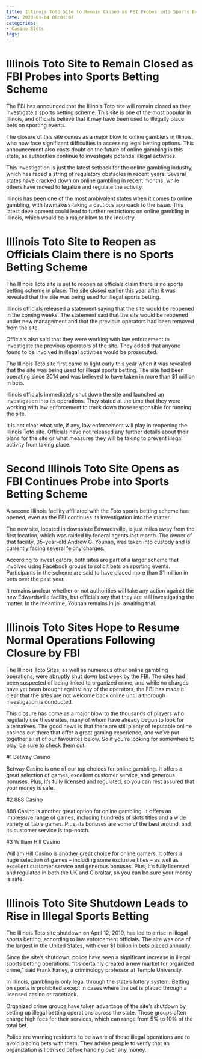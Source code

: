 ```yaml
---
title: Illinois Toto Site to Remain Closed as FBI Probes into Sports Betting Scheme
date: 2023-01-04 08:01:07
categories:
- Casino Slots
tags:
---
```



#  Illinois Toto Site to Remain Closed as FBI Probes into Sports Betting Scheme


The FBI has announced that the Illinois Toto site will remain closed as they investigate a sports betting scheme. This site is one of the most popular in Illinois, and officials believe that it may have been used to illegally place bets on sporting events.

The closure of this site comes as a major blow to online gamblers in Illinois, who now face significant difficulties in accessing legal betting options. This announcement also casts doubt on the future of online gambling in this state, as authorities continue to investigate potential illegal activities.

This investigation is just the latest setback for the online gambling industry, which has faced a string of regulatory obstacles in recent years. Several states have cracked down on online gambling in recent months, while others have moved to legalize and regulate the activity.

Illinois has been one of the most ambivalent states when it comes to online gambling, with lawmakers taking a cautious approach to the issue. This latest development could lead to further restrictions on online gambling in Illinois, which would be a major blow to the industry.

#  Illinois Toto Site to Reopen as Officials Claim there is no Sports Betting Scheme

The Illinois Toto site is set to reopen as officials claim there is no sports betting scheme in place. The site closed earlier this year after it was revealed that the site was being used for illegal sports betting.

Illinois officials released a statement saying that the site would be reopened in the coming weeks. The statement said that the site would be reopened under new management and that the previous operators had been removed from the site.

Officials also said that they were working with law enforcement to investigate the previous operators of the site. They added that anyone found to be involved in illegal activities would be prosecuted.

The Illinois Toto site first came to light early this year when it was revealed that the site was being used for illegal sports betting. The site had been operating since 2014 and was believed to have taken in more than $1 million in bets.

Illinois officials immediately shut down the site and launched an investigation into its operations. They stated at the time that they were working with law enforcement to track down those responsible for running the site.

It is not clear what role, if any, law enforcement will play in reopening the Illinois Toto site. Officials have not released any further details about their plans for the site or what measures they will be taking to prevent illegal activity from taking place.

#  Second Illinois Toto Site Opens as FBI Continues Probe into Sports Betting Scheme

A second Illinois facility affiliated with the Toto sports betting scheme has opened, even as the FBI continues its investigation into the matter.

The new site, located in downstate Edwardsville, is just miles away from the first location, which was raided by federal agents last month. The owner of that facility, 35-year-old Andrew G. Younan, was taken into custody and is currently facing several felony charges.

According to investigators, both sites are part of a larger scheme that involves using Facebook groups to solicit bets on sporting events. Participants in the scheme are said to have placed more than $1 million in bets over the past year.

It remains unclear whether or not authorities will take any action against the new Edwardsville facility, but officials say that they are still investigating the matter. In the meantime, Younan remains in jail awaiting trial.

#  Illinois Toto Sites Hope to Resume Normal Operations Following Closure by FBI

The Illinois Toto Sites, as well as numerous other online gambling operations, were abruptly shut down last week by the FBI. The sites had been suspected of being linked to organized crime, and while no charges have yet been brought against any of the operators, the FBI has made it clear that the sites are not welcome back online until a thorough investigation is conducted.

This closure has come as a major blow to the thousands of players who regularly use these sites, many of whom have already begun to look for alternatives. The good news is that there are still plenty of reputable online casinos out there that offer a great gaming experience, and we’ve put together a list of our favourites below. So if you’re looking for somewhere to play, be sure to check them out.

#1 Betway Casino

Betway Casino is one of our top choices for online gambling. It offers a great selection of games, excellent customer service, and generous bonuses. Plus, it’s fully licensed and regulated, so you can rest assured that your money is safe.

#2 888 Casino

888 Casino is another great option for online gambling. It offers an impressive range of games, including hundreds of slots titles and a wide variety of table games. Plus, its bonuses are some of the best around, and its customer service is top-notch.

#3 William Hill Casino

William Hill Casino is another great choice for online gamers. It offers a huge selection of games – including some exclusive titles – as well as excellent customer service and generous bonuses. Plus, it’s fully licensed and regulated in both the UK and Gibraltar, so you can be sure your money is safe.

#  Illinois Toto Site Shutdown Leads to Rise in Illegal Sports Betting

The Illinois Toto site shutdown on April 12, 2019, has led to a rise in illegal sports betting, according to law enforcement officials. The site was one of the largest in the United States, with over $1 billion in bets placed annually.

Since the site’s shutdown, police have seen a significant increase in illegal sports betting operations. “It’s certainly created a new market for organized crime,” said Frank Farley, a criminology professor at Temple University.

In Illinois, gambling is only legal through the state’s lottery system. Betting on sports is prohibited except in cases where the bet is placed through a licensed casino or racetrack.

Organized crime groups have taken advantage of the site’s shutdown by setting up illegal betting operations across the state. These groups often charge high fees for their services, which can range from 5% to 10% of the total bet.

Police are warning residents to be aware of these illegal operations and to avoid placing bets with them. They advise people to verify that an organization is licensed before handing over any money.